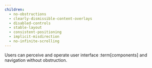 ```yaml
---
children:
  - no-obstructions
  - clearly-dismissible-content-overlays
  - disabled-controls
  - stable-layout
  - consistent-positioning
  - implicit-misdirection
  - no-infinite-scrolling
---
```


Users can perceive and operate user interface :term[components] and navigation without obstruction. 
